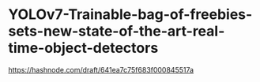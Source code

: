 # YOLOv7-Trainable-bag-of-freebies-sets-new-state-of-the-art-real-time-object-detectors
https://hashnode.com/draft/641ea7c75f683f000845517a

